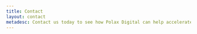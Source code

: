 ```yaml
---
title: Contact
layout: contact
metadesc: Contact us today to see how Polax Digital can help accelerate your business digitally.
---
```

